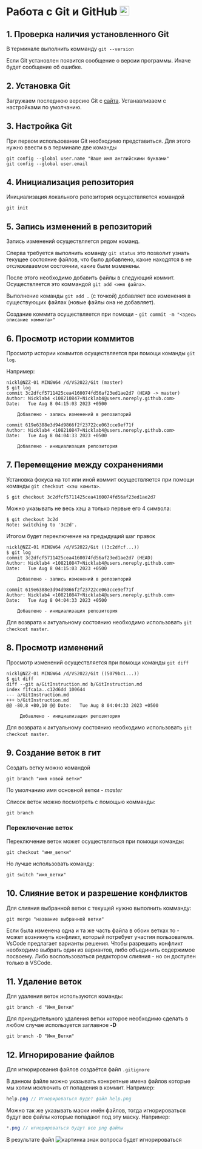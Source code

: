 # Работа с Git и GitHub <img src="help.png" alt="картинка знак вопроса" style="width:25px; height:25px"/>

## 1. Проверка наличия установленного Git
В терминале выполнить комманду `git --version`

Если Git установлен появится сообщение о версии программы. Иначе будет сообщение об ошибке.

## 2. Установка Git
Загружаем последнюю версию Git с [сайта](https://git-scm.com/downloads). Устанавливаем с настройками по умолчанию.

## 3. Настройка Git
При первом использовании Git необходимо представиться.
Для этого нужно ввести в в терминале две команды
```
git config --global user.name "Ваше имя английскими буквами"
git config --global user.email
```

## 4. Инициализация репозитория
Инициализация локального репозитория осуществляется командой
```
git init
```

## 5. Запись изменений в репозиторий
Запись изменений осуществляется рядом команд.

Сперва требуется выполнить команду `git status` это позволит узнать текущее состояние файлов, что было добавлено, какие находятся в не отслеживаемом состоянии, какие были мзменены.

После этого необходимо добавить файлы в следующий коммит. Осуществляется это коммандой `git add <имя файла>`.

Выполнение команды `git add .` (с точкой)
добавляет все изменения в существующих файлах (новые файлы она не добавляет).

Создание коммита осуществляется при помощи - `git commit -m "<здесь описание коммита>"`

## 6. Просмотр истории коммитов
Просмотр истории коммитов осуществляется при помощи команды `git log`.

Например:
```
nickl@NZZ-01 MINGW64 /d/VS2022/Git (master)
$ git log
commit 3c2dfcf5711425cea4160074fd56af23ed1ae2d7 (HEAD -> master)
Author: Nicklab4 <108210847+Nicklab4@users.noreply.github.com>
Date:   Tue Aug 8 04:15:03 2023 +0500

    Добавлено - запись изменений в репозиторий

commit 619e6388e3d94d9866f2f23722ce063cce9ef71f
Author: Nicklab4 <108210847+Nicklab4@users.noreply.github.com>
Date:   Tue Aug 8 04:04:33 2023 +0500

    Добавлено - инициализация репозитория
```

## 7. Перемещение между сохранениями
Установка фокуса на тот или иной коммит осуществляется при помощи команды `git checkout <хэш комита>`.
```
$ git checkout 3c2dfcf5711425cea4160074fd56af23ed1ae2d7
```

Можно указывать не весь хэш а только первые его 4 символа:
```
$ git checkout 3c2d
Note: switching to '3c2d'.
```
Итогом будет переключение на предыдущий шаг правок
```
nickl@NZZ-01 MINGW64 /d/VS2022/Git ((3c2dfcf...))
$ git log
commit 3c2dfcf5711425cea4160074fd56af23ed1ae2d7 (HEAD)
Author: Nicklab4 <108210847+Nicklab4@users.noreply.github.com>
Date:   Tue Aug 8 04:15:03 2023 +0500

    Добавлено - запись изменений в репозиторий

commit 619e6388e3d94d9866f2f23722ce063cce9ef71f
Author: Nicklab4 <108210847+Nicklab4@users.noreply.github.com>
Date:   Tue Aug 8 04:04:33 2023 +0500

    Добавлено - инициализация репозитория
```
Для возврата к актуальному состоянию необходимо использовать `git checkout master`.

## 8. Просмотр изменений
Просмотр изменений осуществляется при помощи команды `git diff`

```
nickl@NZZ-01 MINGW64 /d/VS2022/Git ((5079bc1...))
$ git diff
diff --git a/GitInstruction.md b/GitInstruction.md
index f1fca1a..c12d6dd 100644
--- a/GitInstruction.md
+++ b/GitInstruction.md
@@ -80,8 +80,10 @@ Date:   Tue Aug 8 04:04:33 2023 +0500

     Добавлено - инициализация репозитория
```


Для возврата к актуальному состоянию необходимо использовать `git checkout master`.

## 9. Создание веток в гит
Создать ветку можно командой 
```
git branch "имя новой ветки"
```

По умолчанию имя основной ветки - _master_

Список веток можно посмотреть с помощью комманды:
```
git branch
```

### Переключение веток
Переключение веток может осуществляться при помощи команды:

`git checkout "имя_ветки"`

Но лучше использовать команду:

`git switch "имя_ветки"`


## 10. Слияние веток и разрешение конфликтов
Для слияния выбранной ветки с текущей нужно выполнить комманду:
```
git merge "название выбранной ветки"
```
Если была изменена одна и та же часть файла в обоих ветках то - может возникнуть конфликт, который потребует участия пользователя.
VsCode предлагает варианты решения. Чтобы разрешить конфликт необходимо выбрать один из вариантов, либо объединить содержимое посвоему. Либо воспользоваться редактором слияния - но он доступен только в VSCode.

## 11. Удаление веток
Для удаления веток используются команды:
```
git branch -d "Имя_Ветки"
```
Для принудительного удаления ветки которое необходимо сделать в любом случае используется заглавное **-D**
```
git branch -D "Имя_Ветки"
```

## 12. Игнорирование файлов

Для игнорирования файлов создаётся файл `.gitignore`

В данном файле можно указывать конкретные имена файлов которые мы хотим исключить от попадения в коммит. Например:
```c#
help.png // Игнорироваться будет файл help.png
```

Можно так же указывать маски имён файлов, тогда игнорироваться будут все файлы которые попадают под эту маску. Например:
```C#
*.png // игнорироваться будут все png файлы
```
В результате файл ![картинка знак вопроса](help.png) будет игнорироваться
